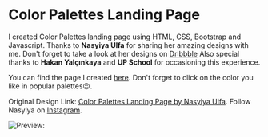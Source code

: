 # Color Palettes Landing Page

I created Color Palettes landing page using HTML, CSS, Bootstrap and Javascript.
Thanks to **Nasyiya Ulfa** for sharing her amazing designs with me. Don't forget to take a look at her designs on [Dribbble](https://dribbble.com/Nasyiyaulfa)
Also special thanks to **Hakan Yalçınkaya** and **UP School** for occasioning this experience.

You can find the page I created [here](https://imcagla.github.io/ColorPalettes/). Don't forget to click on the color you like in popular palettes😉.


Original Design Link: [Color Palettes Landing Page by Nasyiya Ulfa](https://dribbble.com/shots/13940580-Color-Palettes-Landing-Page).
Follow Nasyiya on [Instagram](https://www.instagram.com/nasyiya.design/).

![Preview:](images/colorpalettes.gif)